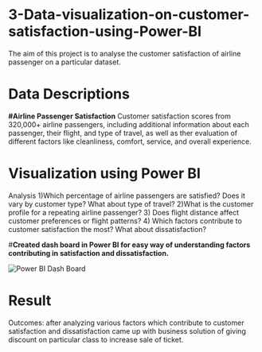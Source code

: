 # 3-Data-visualization-on-customer-satisfaction-using-Power-BI
The aim of this project is to analyse the customer satisfaction of airline passenger on a particular dataset.

# **Data Descriptions**
**#Airline Passenger Satisfaction**
Customer satisfaction scores from 320,000+ airline passengers, including additional information about each passenger, their flight, and type of travel, as well as ther evaluation of different factors like cleanliness, comfort, service, and overall experience.
 

# **Visualization using Power BI**
Analysis
1)Which percentage of airline passengers are satisfied? Does it vary by customer type? What about type of travel?
2)What is the customer profile for a repeating airline passenger?
3) Does flight distance affect customer preferences or flight patterns?
4) Which factors contribute to customer satisfaction the most? What about dissatisfaction?

#**Created dash board in Power BI for easy way of understanding factors contributing in satisfaction and dissatisfaction.**


![Power BI Dash Board](https://github.com/fauzansayyed/3-Data-visualization-on-customer-satisfaction-using-Power-BI/assets/127302322/8bd304d0-59b9-40bc-bd7b-f2c6de7b6473)



# **Result**
Outcomes: after analyzing various factors which contribute to customer satisfaction and dissatisfaction came up with business solution of giving discount on particular class to increase sale of ticket.

